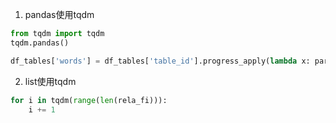 1. pandas使用tqdm

```python
from tqdm import tqdm
tqdm.pandas()

df_tables['words'] = df_tables['table_id'].progress_apply(lambda x: parse.column_features(x))
```



2. list使用tqdm

```python
for i in tqdm(range(len(rela_fi))):
    i += 1
```

